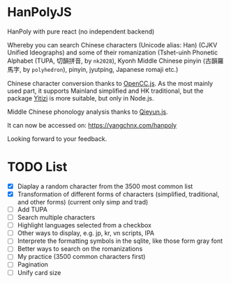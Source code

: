 # HanPolyJS

HanPoly with pure react (no independent backend)

Whereby you can search Chinese characters (Unicode alias: Han) (CJKV Unified Ideographs) and some of their romanization (Tshet-uinh Phonetic Alphabet (TUPA, 切韻拼音, by `nk2028`), Kyonh Middle Chinese pinyin (古韻羅馬字, by `polyhedron`), pinyin, jyutping, Japanese romaji etc.)

Chinese character conversion thanks to [OpenCC.js](https://github.com/nk2028/opencc-js). As the most mainly used part, it supports Mainland simplified and HK traditional, but the package [Yitizi](https://github.com/nk2028/yitizi) is more suitable, but only in Node.js.

Middle Chinese phonology analysis thanks to [Qieyun.js](https://github.com/nk2028/qieyun-js).

It can now be accessed on: https://yangchnx.com/hanpoly

Looking forward to your feedback.

# TODO List

- [x] Diaplay a random character from the 3500 most common list
- [x] Transformation of different forms of characters (simplified, traditional, and other forms) (current only simp and trad)
- [ ] Add TUPA
- [ ] Search multiple characters
- [ ] Highlight languages selected from a checkbox
- [ ] Other ways to display, e.g. jp, kr, vn scripts, IPA
- [ ] Interprete the formatting symbols in the sqlite, like those form gray font
- [ ] Better ways to search on the romanizations
- [ ] My practice (3500 common characters first)
- [ ] Pagination
- [ ] Unify card size